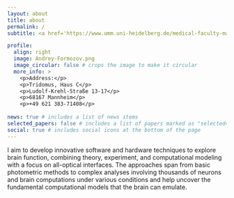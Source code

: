 ```yaml
---
layout: about
title: about
permalink: /
subtitle: <a href='https://www.umm.uni-heidelberg.de/medical-faculty-mannheim/neurophysiology'>Department of Neurophysiology, MCTN, Medical Faculty Mannheim, Heidelberg University</a>.

profile:
  align: right
  image: Andrey-Formozov.png
  image_circular: false # crops the image to make it circular
  more_info: >
    <p>Address:</p>
    <p>Tridomus, Haus C</p>
    <p>Ludolf-Krehl-Straße 13-17</p>
    <p>68167 Mannheim</p>
    <p>+49 621 383-71408</p>
    
news: true # includes a list of news items
selected_papers: false # includes a list of papers marked as "selected={true}"
social: true # includes social icons at the bottom of the page
---
```


I aim to develop innovative software and hardware techniques to explore brain function, combining theory, experiment, and computational modeling with a focus on all-optical interfaces. The approaches span from basic photometric methods to complex analyses involving thousands of neurons and brain computations under various conditions and help uncover the fundamental computational models that the brain can emulate.
